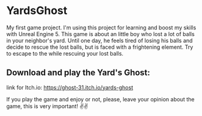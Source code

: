 # YardsGhost

My first game project. I'm using this project for learning and
boost my skills with Unreal Engine 5.
This game is about an little boy who lost a lot of balls in your 
neighbor's yard. Until one day, he feels tired of losing his
balls and decide to rescue the lost balls, but is faced with a 
frightening element.
Try to escape to the while rescuing your lost balls.

## Download and play the Yard's Ghost:

link for Itch.io: https://ghost-31.itch.io/yards-ghost

If you play the game and enjoy or not, please, leave your opinion about the game, this is very important! ✌️✌️
